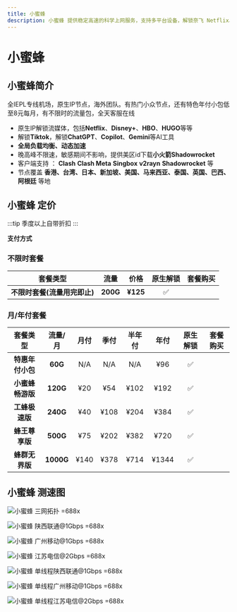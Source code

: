 ```yaml
---
title: 小蜜蜂
description: 小蜜蜂 提供稳定高速的科学上网服务，支持多平台设备，解锁奈飞 Netflix、HBO Max、Disney+ 等主流流媒体，适用于出国服务、流媒体加速以及个人和企业定制化解决方案，保障连接安全稳定，畅享高速体验。
---
```


# 小蜜蜂

<!--@include: ./tip.md-->

<!-- :::tip 小蜜蜂 618购物狂欢！！！最低三年48折

- 全套餐推出8折优惠，<Copy type="tip" label="点击复制优惠码: xmfxmf7" text="xmfxmf7" bold />
- 商店套餐月付以上自带折扣，配合优惠码购买可以享受折上折，3年付更可享受**4.8**折优惠，心动不如行动
- 季付限量包不参与活动

:::

<Links
  :items="[
    {
      image: 'https://i.theojs.cn/logo/bee_logo.webp',
      name: '小蜜蜂 618购物狂欢！！！最低三年48折',
      desc: '活动即日起至2025年7月31号23时59分',
      link: 'https://itheo.top/bee',
      rel: 'sponsored noreferrer'
    }
  ]"
/> -->

## 小蜜蜂简介 <Pill image="https://i.theojs.cn/logo/bee_logo.webp" name="小蜜蜂官网" link="https://itheo.top/bee" rel="sponsored noreferrer" />

<!-- <Copy type="tip" label="点击复制优惠码: xmfxmf7" text="xmfxmf7" bold /> -->

全IEPL专线机场，原生IP节点，海外团队。有热门小众节点，还有特色年付小包低至8元每月，有不限时的流量包，全天客服在线

- 原生IP解锁流媒体，包括**Netflix**、**Disney+**、**HBO**、**HUGO**等等
- 解锁**Tiktok**，解锁**ChatGPT**、**Copilot**、**Gemini**等AI工具
- **全局负载均衡、动态加速**
- 晚高峰不限速，敏感期间不影响，提供美区id下载**小火箭Shadowrocket**
- 客户端支持 ： **Clash** **Clash Meta** **Singbox** **v2rayn** **Shadowrocket** 等
- 节点覆盖 **香港、台湾、日本、新加坡、美国、马来西亚、泰国、英国、巴西、阿根廷** 等地

## 小蜜蜂 定价

:::tip
季度以上自带折扣
:::

**支付方式** <pill :icon="{ icon: 'bi:alipay', color: '#1677ff' }" name="支付宝" /><pill :icon="{ icon: 'ri:wechat-pay-fill', color: '#07C160' }" name="微信支付" /><pill icon="cryptocurrency-color:usdt" name="USDT" />

### 不限时套餐

|           套餐类型           |   流量   |   价格   | 原生解锁 |                                                    套餐购买                                                    |
| :--------------------------: | :------: | :------: | :------: | :------------------------------------------------------------------------------------------------------------: |
| **不限时套餐(流量用完即止)** | **200G** | **¥125** |    ✅    | <Pill icon="mdi:arrow-right-circle" name="立即购买" link="https://itheo.top/bee" rel="sponsored noreferrer" /> |

### 月/年付套餐

|     套餐类型     |  流量/月  | 月付 | 季付 | 半年付 | 年付  | 原生解锁 |                                                    套餐购买                                                    |
| :--------------: | :-------: | :--: | :--: | :----: | :---: | :------: | :------------------------------------------------------------------------------------------------------------: |
| **特惠年付小包** |  **60G**  | N/A  | N/A  |  N/A   |  ¥96  |    ✅    | <Pill icon="mdi:arrow-right-circle" name="立即购买" link="https://itheo.top/bee" rel="sponsored noreferrer" /> |
| **小蜜蜂畅游版** | **120G**  | ¥20  | ¥54  |  ¥102  | ¥192  |    ✅    | <Pill icon="mdi:arrow-right-circle" name="立即购买" link="https://itheo.top/bee" rel="sponsored noreferrer" /> |
|  **工蜂极速版**  | **240G**  | ¥40  | ¥108 |  ¥204  | ¥384  |    ✅    | <Pill icon="mdi:arrow-right-circle" name="立即购买" link="https://itheo.top/bee" rel="sponsored noreferrer" /> |
|  **蜂王尊享版**  | **500G**  | ¥75  | ¥202 |  ¥382  | ¥720  |    ✅    | <Pill icon="mdi:arrow-right-circle" name="立即购买" link="https://itheo.top/bee" rel="sponsored noreferrer" /> |
|  **蜂群无界版**  | **1000G** | ¥140 | ¥378 |  ¥714  | ¥1344 |    ✅    | <Pill icon="mdi:arrow-right-circle" name="立即购买" link="https://itheo.top/bee" rel="sponsored noreferrer" /> |

## 小蜜蜂 测速图

![小蜜蜂 三网拓扑 =688x](https://i.theojs.cn/airport/bee_triple_network_topology.webp)

![小蜜蜂 陕西联通@1Gbps =688x](https://i.theojs.cn/airport/bee_shanxi_unicom_1gbps.webp)

![小蜜蜂 广州移动@1Gbps =688x](https://i.theojs.cn/airport/bee_guangzhou_mobile_1gbps.webp)

![小蜜蜂 江苏电信@2Gbps =688x](https://i.theojs.cn/airport/bee_jiangsu_telecom_2gbps.webp)

![小蜜蜂 单线程陕西联通@1Gbps =688x](https://i.theojs.cn/airport/bee_shanxi_unicom_1gbps_single.webp)

![小蜜蜂 单线程广州移动@1Gbps =688x](https://i.theojs.cn/airport/bee_guangzhou_mobile_1gbps_single.webp)

![小蜜蜂 单线程江苏电信@2Gbps =688x](https://i.theojs.cn/airport/bee_jiangsu_telecom_2gbps_single.webp)
